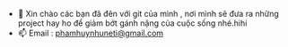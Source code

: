 - 👋 Xin chào các bạn đã đên với git của mình , nơi mình sẽ đưa ra những project hay ho để giảm bớt gánh nặng của cuộc sống nhé.hihi
- 📫 Email : phamhuynhuneti@gmail.com

<!---
phamhuynh/phamhuynh is a ✨ special ✨ repository because its `README.md` (this file) appears on your GitHub profile.
You can click the Preview link to take a look at your changes.
--->
